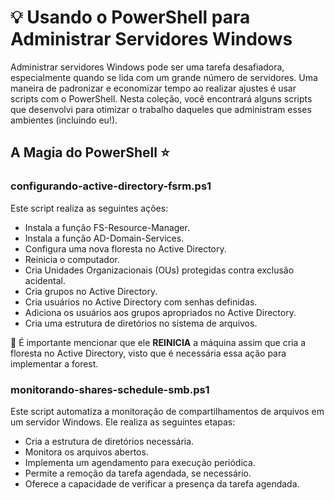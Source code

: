 # 💡 Usando o PowerShell para Administrar Servidores Windows

Administrar servidores Windows pode ser uma tarefa desafiadora, especialmente quando se lida com um grande número de servidores. Uma maneira de padronizar e economizar tempo ao realizar ajustes é usar scripts com o PowerShell. Nesta coleção, você encontrará alguns scripts que desenvolvi para otimizar o trabalho daqueles que administram esses ambientes (incluindo eu!).

## A Magia do PowerShell ⭐

### configurando-active-directory-fsrm.ps1

Este script realiza as seguintes ações:

- Instala a função FS-Resource-Manager.
- Instala a função AD-Domain-Services.
- Configura uma nova floresta no Active Directory.
- Reinicia o computador.
- Cria Unidades Organizacionais (OUs) protegidas contra exclusão acidental.
- Cria grupos no Active Directory.
- Cria usuários no Active Directory com senhas definidas.
- Adiciona os usuários aos grupos apropriados no Active Directory.
- Cria uma estrutura de diretórios no sistema de arquivos.


🚨 É importante mencionar que ele **REINICIA** a máquina assim que cria a floresta no Active Directory, visto que é necessária essa ação para implementar a forest.

### monitorando-shares-schedule-smb.ps1

Este script automatiza a monitoração de compartilhamentos de arquivos em um servidor Windows. Ele realiza as seguintes etapas:

- Cria a estrutura de diretórios necessária.
- Monitora os arquivos abertos.
- Implementa um agendamento para execução periódica.
- Permite a remoção da tarefa agendada, se necessário.
- Oferece a capacidade de verificar a presença da tarefa agendada.